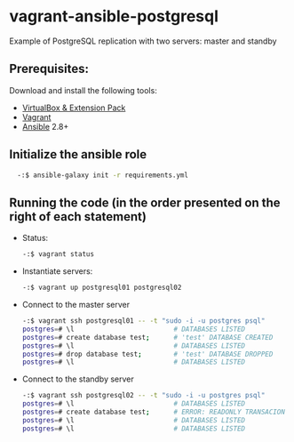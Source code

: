 
# vagrant-ansible-postgresql

Example of PostgreSQL replication with two servers: master and standby


## Prerequisites:

Download and install the following tools:

- [VirtualBox & Extension Pack](https://www.virtualbox.org/wiki/Downloads)
- [Vagrant](https://www.vagrantup.com/downloads.html)
- [Ansible](https://docs.ansible.com/ansible/latest/installation_guide/intro_installation.html) 2.8+

## Initialize the ansible role

```bash
  -:$ ansible-galaxy init -r requirements.yml
```

## Running the code (in the order presented on the right of each statement)

- Status:
  ```bash
  -:$ vagrant status
  ```
- Instantiate servers:
   ```bash
   -:$ vagrant up postgresql01 postgresql02
   ```
- Connect to the master server
   ```bash
   -:$ vagrant ssh postgresql01 -- -t "sudo -i -u postgres psql"
   postgres=# \l                         # DATABASES LISTED           (1)
   postgres=# create database test;      # 'test' DATABASE CREATED    (4)
   postgres=# \l                         # DATABASES LISTED           (6)
   postgres=# drop database test;        # 'test' DATABASE DROPPED    (7)
   postgres=# \l                         # DATABASES LISTED           (9)
   ```
- Connect to the standby server
   ```bash
   -:$ vagrant ssh postgresql02 -- -t "sudo -i -u postgres psql"
   postgres=# \l                         # DATABASES LISTED           (2)
   postgres=# create database test;      # ERROR: READONLY TRANSACION (3)
   postgres=# \l                         # DATABASES LISTED           (5)
   postgres=# \l                         # DATABASES LISTED           (8)
   ```

